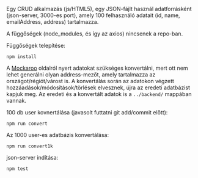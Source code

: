 Egy CRUD alkalmazás (js/HTML5), egy JSON-fájlt használ adatforrásként (json-server, 3000-es port), amely 100 felhasználó adatait (id, name, emailAddress, address) tartalmazza.

A függőségek (node_modules, és így az axios) nincsenek a repo-ban.

Függőségek telepítése: 

```
npm install
```


A [Mockaroo](https://mockaroo.com/) oldalról nyert adatokat szükséges konvertálni, mert ott nem lehet generálni olyan address-mezőt, amely tartalmazza az országot/régiót/várost is. A konvertálás során az adatokon végzett hozzáadások/módosítások/törlések elvesznek, újra az eredeti adatbázist kapjuk meg. Az eredeti és a konvertált adatok is a `../backend/` mappában vannak.

100 db user kovnertálása (javasolt futtatni git add/commit előtt):

```
npm run convert
```

Az 1000 user-es adatbázis konvertálása:
```
npm run convert1k
```

json-server indítása:
```
npm test
```
